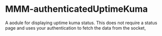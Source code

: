 # MMM-authenticatedUptimeKuma
A aodule for displaying uptime kuma status. This does not require a status page and uses your authentication to fetch the data from the socket,
